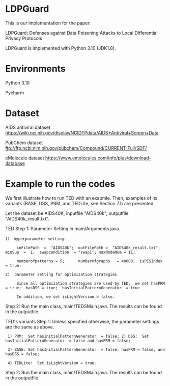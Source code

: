 # LDPGuard

This is our implementation for the paper:

LDPGuard: Defenses against Data Poisoning Attacks to Local Differential Privacy Protocols

LDPGuard is implemented with Python 3.10 (JDK1.8).

# Environments

Python 3.10

Pycharm

# Dataset

AIDS antiviral dataset https://wiki.nci.nih.gov/display/NCIDTPdata/AIDS+Antiviral+Screen+Data

PubChem dataset ftp://ftp.ncbi.nlm.nih.gov/pubchem/Compound/CURRENT-Full/SDF/

eMolecule dataset https://www.emolecules.com/info/plus/download-database

# Example to run the codes
We first illustrate how to run TED with an exapmle. Then, examples of its variants (BASE, DSS, PRM, and TEDLite, see Section 7.1) are presented.

Let the dataset be AIDS40K, inputfile "AIDS40k", outputfile "AIDS40k_result.txt".

TED
Step 1: Parameter Setting in main/Arguments.java.

    1） hyperparameter setting. 
    
         inFilePath  =  "AIDS40k";  outFilePath =  "AIDS40k_result.txt"; minSup  =  1;  swapcondition  = "swap1"; maxNodeNum = 11;
         
         numberofpatterns = 5;      numberofgraphs   = 40000;  isPESIndex  = true;
         
    2)  parameter setting for optimization strategies
    
         Since all optimization strategies are used by TED,  we set hasPRM = true;  hasDSS = true;  hasInitialPatternGenerator  = true
         
         In addition, we set isLightVersion = false.
Step 2: Run the main class, main/TEDSMain.java. The results can be found in the outputfile.

TED's variants
Step 1: Unless specified otherwise, the parameter settings are the same as above.

     1) PRM:  Set hasInitialPatternGenerator  = false; 2) DSS:  Set hasInitialPatternGenerator  = false and hasPRM = false; 
     
     3) BASE: Set hasInitialPatternGenerator  = false, hasPRM = false, and hasDSS = false;
     
     4) TEDLite:  Set isLightVersion = true.
Step 2: Run the main class, main/TEDSMain.java. The results can be found in the outputfile.
